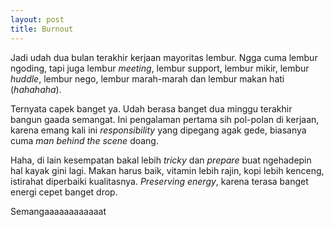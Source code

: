 ```yaml
---
layout: post
title: Burnout
---
```


Jadi udah dua bulan terakhir kerjaan mayoritas lembur. Ngga cuma lembur ngoding, tapi juga lembur *meeting*, lembur support, lembur mikir, lembur *huddle*, lembur nego, lembur marah-marah dan lembur makan hati (*hahahaha*). 

Ternyata capek banget ya. Udah berasa banget dua minggu terakhir bangun gaada semangat. Ini pengalaman pertama sih pol-polan di kerjaan, karena emang kali ini *responsibility* yang dipegang agak gede, biasanya cuma *man behind the scene* doang.

Haha, di lain kesempatan bakal lebih *tricky* dan *prepare* buat ngehadepin hal kayak gini lagi. Makan harus baik, vitamin lebih rajin, kopi lebih kenceng, istirahat diperbaiki kualitasnya. *Preserving energy*, karena terasa banget energi cepet banget drop.

Semangaaaaaaaaaaaat